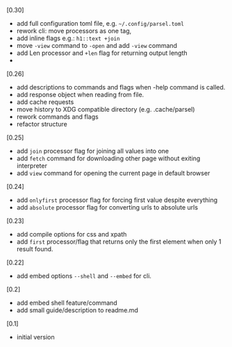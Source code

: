 [0.30]
- add full configuration toml file, e.g. `~/.config/parsel.toml`
- rework cli: move processors as one tag,
- add inline flags e.g.: `h1::text +join`
- move `-view` command to `-open` and add `-view` command
- add Len processor and `+len` flag for returning output length
-

[0.26]
- add descriptions to commands and flags when -help command is called.
- add response object when reading from file.
- add cache requests
- move history to XDG compatible directory (e.g. .cache/parsel)
- rework commands and flags
- refactor structure

[0.25]
- add `join` processor flag for joining all values into one
- add `fetch` command for downloading other page without exiting interpreter
- add `view` command for opening the current page in default browser

[0.24]
- add `onlyfirst` processor flag for forcing first value despite everything
- add `absolute` processor flag for converting urls to absolute urls

[0.23]
- add compile options for css and xpath
- add `first` processor/flag that returns only the first element when only 1 result found.

[0.22]
- add embed options `--shell` and `--embed` for cli.

[0.2]
- add embed shell feature/command
- add small guide/description to readme.md

[0.1]
- initial version
